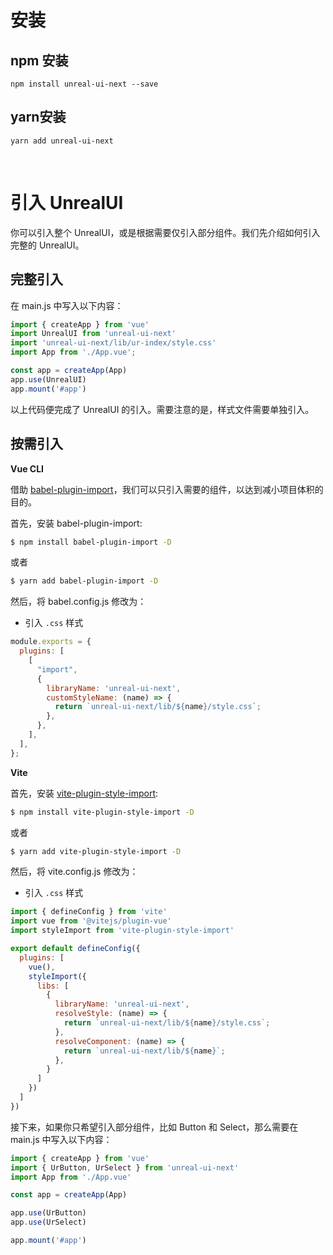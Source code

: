 # 安装

## npm 安装

```shell
npm install unreal-ui-next --save
```

## yarn安装

```shell
yarn add unreal-ui-next
```

<br>

# 引入 UnrealUI

你可以引入整个 UnrealUI，或是根据需要仅引入部分组件。我们先介绍如何引入完整的 UnrealUI。

## 完整引入

在 main.js 中写入以下内容：

```javascript
import { createApp } from 'vue'
import UnrealUI from 'unreal-ui-next'
import 'unreal-ui-next/lib/ur-index/style.css'
import App from './App.vue';

const app = createApp(App)
app.use(UnrealUI)
app.mount('#app')
```

以上代码便完成了 UnrealUI 的引入。需要注意的是，样式文件需要单独引入。

## 按需引入

**Vue CLI**

借助 [babel-plugin-import](https://github.com/ant-design/babel-plugin-import)，我们可以只引入需要的组件，以达到减小项目体积的目的。

首先，安装 babel-plugin-import:

```bash
$ npm install babel-plugin-import -D
```

或者

```bash
$ yarn add babel-plugin-import -D
```

然后，将 babel.config.js 修改为：

- 引入 `.css` 样式

```js
module.exports = {
  plugins: [
    [
      "import",
      {
        libraryName: 'unreal-ui-next',
        customStyleName: (name) => {
          return `unreal-ui-next/lib/${name}/style.css`;
        },
      },
    ],
  ],
};
```

**Vite**

首先，安装 [vite-plugin-style-import](https://github.com/anncwb/vite-plugin-style-import):

```bash
$ npm install vite-plugin-style-import -D
```

或者

```bash
$ yarn add vite-plugin-style-import -D
```

然后，将 vite.config.js 修改为：

- 引入 `.css` 样式

```js
import { defineConfig } from 'vite'
import vue from '@vitejs/plugin-vue'
import styleImport from 'vite-plugin-style-import'

export default defineConfig({
  plugins: [
    vue(),
    styleImport({
      libs: [
        {
          libraryName: 'unreal-ui-next',
          resolveStyle: (name) => {
            return `unreal-ui-next/lib/${name}/style.css`;
          },
          resolveComponent: (name) => {
            return `unreal-ui-next/lib/${name}`;
          },
        }
      ]
    })
  ]
})
```

接下来，如果你只希望引入部分组件，比如 Button 和 Select，那么需要在 main.js 中写入以下内容：

```javascript
import { createApp } from 'vue'
import { UrButton, UrSelect } from 'unreal-ui-next'
import App from './App.vue'

const app = createApp(App)

app.use(UrButton)
app.use(UrSelect)

app.mount('#app')
```
